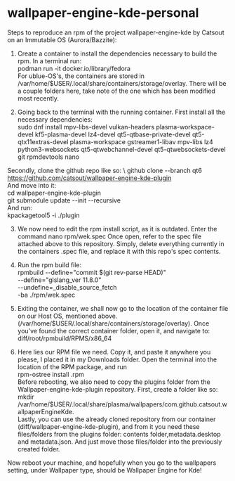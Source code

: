 # wallpaper-engine-kde-personal
Steps to reproduce an rpm of the project wallpaper-engine-kde by Catsout on an Immutable OS (Aurora/Bazzite):

1. Create a container to install the dependencies necessary to build the rpm. In a terminal run: \
podman run -it docker.io/library/fedora \
For ublue-OS's, the containers are stored in /var/home/$USER/.local/share/containers/storage/overlay. There will be a couple folders here, take note of the one which has been modified most recently.

2.  Going back to the terminal with the running container. First install all the necessary dependencies: \
sudo dnf install mpv-libs-devel vulkan-headers plasma-workspace-devel kf5-plasma-devel lz4-devel qt5-qtbase-private-devel qt5-qtx11extras-devel plasma-workspace gstreamer1-libav mpv-libs lz4 python3-websockets qt5-qtwebchannel-devel qt5-qtwebsockets-devel git rpmdevtools nano

Secondly, clone the github repo like so: \ 
github clone --branch qt6 https://github.com/catsout/wallpaper-engine-kde-plugin \
And move into it: \
cd wallpaper-engine-kde-plugin \
git submodule update --init --recursive \
And run: \
kpackagetool5 -i ./plugin 

3. We now need to edit the rpm install script, as it is outdated. Enter the command nano rpm/wek.spec
Once open, refer to the spec file attached above to this repository. Simply, delete everything currently in the containers .spec file, and replace it with this repo's spec contents.

4. Run the rpm build file:\
rpmbuild --define="commit $(git rev-parse HEAD)" \
    --define="glslang_ver 11.8.0" \
    --undefine=_disable_source_fetch \
    -ba ./rpm/wek.spec

5. Exiting the container, we shall now go to the location of the container file on our Host OS, mentioned above. (/var/home/$USER/.local/share/containers/storage/overlay). Once you've found the correct container folder, open it, and navigate to: diff/root/rpmbuild/RPMS/x86_64 

6. Here lies our RPM file we need. Copy it, and paste it anywhere you please, I placed it in my Downloads folder. Open the terminal into the location of the RPM package, and run \
rpm-ostree install <wallpaper-engine-kde-plugin>.rpm \
Before rebooting, we also need to copy the plugins folder from the Wallpaper-engine-kde-plugin repository. First, create a folder like so: \
mkdir /var/home/$USER/.local/share/plasma/wallpapers/com.github.catsout.wallpaperEngineKde. \
Lastly, you can use the already cloned repository from our container (diff/wallpaper-engine-kde-plugin), and from it you need these files/folders from the plugins folder: contents folder,metadata.desktop and metadata.json. And just move those files/folder into the previously created folder.

Now reboot your machine, and hopefully when you go to the wallpapers setting, under Wallpaper type, should be Wallpaper Engine for Kde!



